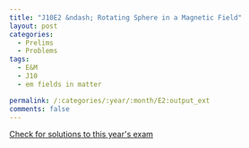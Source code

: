 ```yaml
---
title: "J10E2 &ndash; Rotating Sphere in a Magnetic Field"
layout: post
categories:
  - Prelims
  - Problems
tags:
  - E&M
  - J10
  - em fields in matter

permalink: /:categories/:year/:month/E2:output_ext
comments: false
---
```

<object data="2010J2E.pdf" type="application/pdf" width="100%" height="500"></object>
<div class="message"><a href='https://princetonprelim.com/prelim/24/'>Check for solutions to this year's exam</a></div>